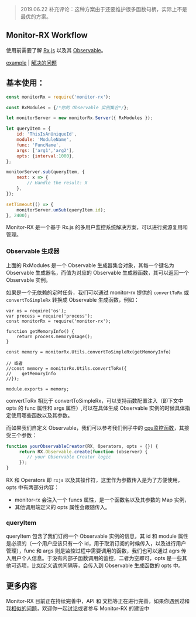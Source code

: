>2019.06.22 补充评论：这种方案由于还要维护很多函数句柄，实际上不是最优的方案。

## Monitor-RX Workflow

使用前需要了解 [Rx.js](https://cn.rx.js.org/) 以及其 [Observable](https://cn.rx.js.org/class/es6/Observable.js~Observable.html)。

[example](https://github.com/aircloud/monitor-rx/tree/master/example) | [解决的问题](http://niexiaotao.cn/2018/10/21/%E4%BD%BF%E7%94%A8%20Node.js%20%E6%89%93%E9%80%A0%E5%A4%9A%E7%94%A8%E6%88%B7%E5%AE%9E%E6%97%B6%E7%9B%91%E6%8E%A7%E7%B3%BB%E7%BB%9F/)

## 基本使用：

```javascript
const monitorRx = require('monitor-rx');

const RxModules = {/*你的 Observable 实例集合*/};

let monitorServer = new monitorRx.Server({ RxModules });

let queryItem = {
    id: 'ThisIsAnUniqueId',
    module: 'ModuleName',
    func: 'FuncName',
    args: ['arg1','arg2'],
    opts: {interval:1000},
};

monitorServer.sub(queryItem, {
    next: x => {
        // Handle the result: X
    },
});

setTimeout(() => {
    monitorServer.unSub(queryItem.id);
}, 2400);
```

Monitor-RX 是一个基于 Rx.js 的多用户监控系统解决方案，可以进行资源复用和管理。

### Observable 生成器

上面的 RxModules 是一个 Observable 生成器集合对象，其每一个键名为 Observable 生成器名，而值为对应的 Observable 生成器函数，其可以返回一个 Observable 实例。

如果是一个无依赖的定时任务，我们可以通过 monitor-rx 提供的 `convertToRx` 或 `convertToSimpleRx` 转换成 Observable 生成函数，例如：

```
var os = require('os');
var process = require('process');
const monitorRx = require('monitor-rx');

function getMemoryInfo() {
    return process.memoryUsage();
}

const memory = monitorRx.Utils.convertToSimpleRx(getMemoryInfo)

// 或者
//const memory = monitorRx.Utils.convertToRx({
//    getMemoryInfo
//});

module.exports = memory;
```
convertToRx 相比于 convertToSimpleRx，可以支持函数配置注入（即下文中 opts 的 func 属性和 args 属性）,可以在具体生成 Observable 实例的时候具体指定使用哪些函数以及其参数。

而如果我们自定义 Observable，我们可以参考我们例子中的 [cpu监控函数](https://github.com/aircloud/monitor-rx/blob/master/example/server/lib/cpu.js)，其接受三个参数：

```javascript
function yourObservableCreator(RX, Operators, opts = {}) {
     return RX.Observable.create(function (observer) {
        // your Observable Creator logic
     });
}
```

RX 和 Operators 即 `rxjs` 以及其操作符，这里作为参数传入是为了方便使用，opts 中有两部分内容：

* monitor-rx 会注入一个 funcs 属性，是一个函数名以及其参数的 Map 实例，
* 其他调用端定义的 opts 属性会跟随传入。

### queryItem

queryItem 包含了我们订阅一个 Observable 实例的信息，其 id 和 module 属性是必须的（一个用户应该只有一个 id，用于取消订阅的时候传入，以及进行用户管理），func 和 args 则是监控过程中需要调用的函数，我们也可以通过 agrs 传入用户个人信息。于没有内部子函数调用的监控，二者为空即可，opts 是一些其他可选项，比如定义请求间隔等，会传入到 Observable 生成函数的 opts 中。

## 更多内容

Monitor-RX 目前正在持续完善中，API 和 文档等正在进行完善，如果你遇到过和我[相似的问题](http://niexiaotao.cn/2018/10/21/%E4%BD%BF%E7%94%A8%20Node.js%20%E6%89%93%E9%80%A0%E5%A4%9A%E7%94%A8%E6%88%B7%E5%AE%9E%E6%97%B6%E7%9B%91%E6%8E%A7%E7%B3%BB%E7%BB%9F/)，欢迎你一起[讨论](https://github.com/aircloud/monitor-rx/issues)或者参与 Monitor-RX 的建设中





